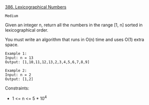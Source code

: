 [386. Lexicographical Numbers](https://leetcode.com/problems/lexicographical-numbers/description/)

`Medium`

Given an integer n, return all the numbers in the range [1, n] sorted in lexicographical order.

You must write an algorithm that runs in O(n) time and uses O(1) extra space. 

```
Example 1:
Input: n = 13
Output: [1,10,11,12,13,2,3,4,5,6,7,8,9]

Example 2:
Input: n = 2
Output: [1,2]
```

Constraints:

- 1 <= n <= 5 * $10^4$